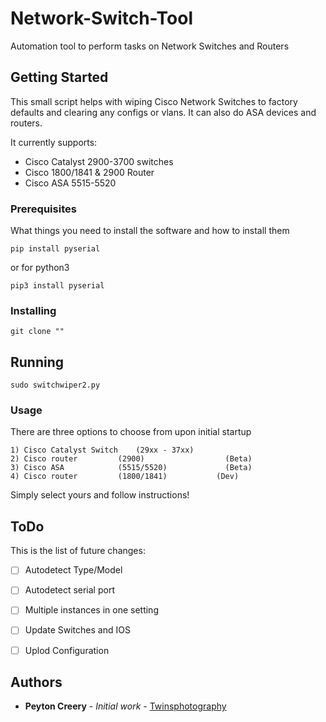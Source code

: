 # Network-Switch-Tool
Automation tool to perform tasks on Network Switches and Routers

## Getting Started

This small script helps with wiping Cisco Network Switches to factory defaults and clearing any configs or vlans. It can also do ASA devices and routers.

It currently supports:
 - Cisco Catalyst 2900-3700 switches
 - Cisco 1800/1841 & 2900 Router
 - Cisco ASA 5515-5520

### Prerequisites

What things you need to install the software and how to install them
```
pip install pyserial
```
or for python3
```
pip3 install pyserial
```

### Installing

```
git clone ""
```

## Running

```
sudo switchwiper2.py
```

### Usage

There are three options to choose from upon initial startup
```
1) Cisco Catalyst Switch	(29xx - 37xx)
2) Cisco router 		(2900)			    	(Beta)
3) Cisco ASA 			(5515/5520)		     	(Beta)
4) Cisco router 		(1800/1841)		      (Dev)
```
Simply select yours and follow instructions!

## ToDo
This is the list of future changes:

 - [ ] Autodetect Type/Model
 - [ ] Autodetect serial port
 - [ ] Multiple instances in one setting
 - [ ] Update Switches and IOS
 - [ ] Uplod Configuration


## Authors

* **Peyton Creery** - *Initial work* - [Twinsphotography](https://twinsphotography.net)
